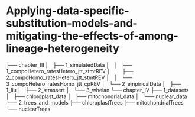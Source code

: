 # Applying-data-specific-substitution-models-and-mitigating-the-effects-of-among-lineage-heterogeneity


├── chapter_III
│   ├── 1_simulatedData
│   │   ├── 1_compoHetero_ratesHetero_jtt_stmtREV
│   │   ├── 2_compoHomo_ratesHetero_jtt_stmtREV
│   │   └── 3_compoHetero_ratesHomo_jtt_cpREV
│   └── 2_empiricalData
│       ├── 1_liu
│       ├── 2_strassert
│       └── 3_whelan
└── chapter_IV
    ├── 1_datasets
    │   ├── chloroplast_data
    │   ├── mitochondrial_data
    │   └── nuclear_data
    └── 2_trees_and_models
        ├── chloroplastTrees
        ├── mitochondrialTrees
        └── nuclearTrees
